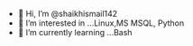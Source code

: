 - 👋 Hi, I’m @shaikhismail142
- 👀 I’m interested in ...Linux,MS MSQL, Python
- 🌱 I’m currently learning ...Bash


<!---
shaikhismail142/shaikhismail142 is a ✨ special ✨ repository because its `README.md` (this file) appears on your GitHub profile.
You can click the Preview link to take a look at your changes.
--->
